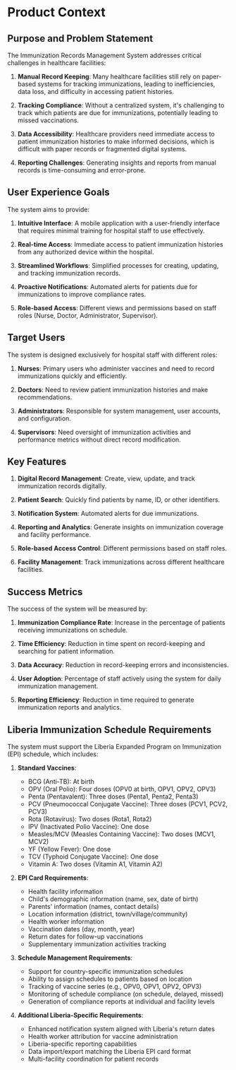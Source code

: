 # Product Context

## Purpose and Problem Statement

The Immunization Records Management System addresses critical challenges in healthcare facilities:

1. **Manual Record Keeping**: Many healthcare facilities still rely on paper-based systems for tracking immunizations, leading to inefficiencies, data loss, and difficulty in accessing patient histories.

2. **Tracking Compliance**: Without a centralized system, it's challenging to track which patients are due for immunizations, potentially leading to missed vaccinations.

3. **Data Accessibility**: Healthcare providers need immediate access to patient immunization histories to make informed decisions, which is difficult with paper records or fragmented digital systems.

4. **Reporting Challenges**: Generating insights and reports from manual records is time-consuming and error-prone.

## User Experience Goals

The system aims to provide:

1. **Intuitive Interface**: A mobile application with a user-friendly interface that requires minimal training for hospital staff to use effectively.

2. **Real-time Access**: Immediate access to patient immunization histories from any authorized device within the hospital.

3. **Streamlined Workflows**: Simplified processes for creating, updating, and tracking immunization records.

4. **Proactive Notifications**: Automated alerts for patients due for immunizations to improve compliance rates.

5. **Role-based Access**: Different views and permissions based on staff roles (Nurse, Doctor, Administrator, Supervisor).

## Target Users

The system is designed exclusively for hospital staff with different roles:

1. **Nurses**: Primary users who administer vaccines and need to record immunizations quickly and efficiently.

2. **Doctors**: Need to review patient immunization histories and make recommendations.

3. **Administrators**: Responsible for system management, user accounts, and configuration.

4. **Supervisors**: Need oversight of immunization activities and performance metrics without direct record modification.

## Key Features

1. **Digital Record Management**: Create, view, update, and track immunization records digitally.

2. **Patient Search**: Quickly find patients by name, ID, or other identifiers.

3. **Notification System**: Automated alerts for due immunizations.

4. **Reporting and Analytics**: Generate insights on immunization coverage and facility performance.

5. **Role-based Access Control**: Different permissions based on staff roles.

6. **Facility Management**: Track immunizations across different healthcare facilities.

## Success Metrics

The success of the system will be measured by:

1. **Immunization Compliance Rate**: Increase in the percentage of patients receiving immunizations on schedule.

2. **Time Efficiency**: Reduction in time spent on record-keeping and searching for patient information.

3. **Data Accuracy**: Reduction in record-keeping errors and inconsistencies.

4. **User Adoption**: Percentage of staff actively using the system for daily immunization management.

5. **Reporting Efficiency**: Reduction in time required to generate immunization reports and analytics.

## Liberia Immunization Schedule Requirements

The system must support the Liberia Expanded Program on Immunization (EPI) schedule, which includes:

1. **Standard Vaccines**:
   - BCG (Anti-TB): At birth
   - OPV (Oral Polio): Four doses (OPV0 at birth, OPV1, OPV2, OPV3)
   - Penta (Pentavalent): Three doses (Penta1, Penta2, Penta3)
   - PCV (Pneumococcal Conjugate Vaccine): Three doses (PCV1, PCV2, PCV3)
   - Rota (Rotavirus): Two doses (Rota1, Rota2)
   - IPV (Inactivated Polio Vaccine): One dose
   - Measles/MCV (Measles Containing Vaccine): Two doses (MCV1, MCV2)
   - YF (Yellow Fever): One dose
   - TCV (Typhoid Conjugate Vaccine): One dose
   - Vitamin A: Two doses (Vitamin A1, Vitamin A2)

2. **EPI Card Requirements**:
   - Health facility information
   - Child's demographic information (name, sex, date of birth)
   - Parents' information (names, contact details)
   - Location information (district, town/village/community)
   - Health worker information
   - Vaccination dates (day, month, year)
   - Return dates for follow-up vaccinations
   - Supplementary immunization activities tracking

3. **Schedule Management Requirements**:
   - Support for country-specific immunization schedules
   - Ability to assign schedules to patients based on location
   - Tracking of vaccine series (e.g., OPV0, OPV1, OPV2, OPV3)
   - Monitoring of schedule compliance (on schedule, delayed, missed)
   - Generation of compliance reports at individual and facility levels

4. **Additional Liberia-Specific Requirements**:
   - Enhanced notification system aligned with Liberia's return dates
   - Health worker attribution for vaccine administration
   - Liberia-specific reporting capabilities
   - Data import/export matching the Liberia EPI card format
   - Multi-facility coordination for patient records
